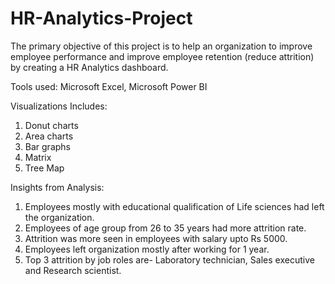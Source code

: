 # HR-Analytics-Project

The primary objective of this project is to help an organization to improve employee performance and improve employee retention (reduce attrition) by creating a HR Analytics dashboard.

Tools used: Microsoft Excel, Microsoft Power BI

Visualizations Includes:
1. Donut charts
2. Area charts
3. Bar graphs
4. Matrix
5. Tree Map

Insights from Analysis:
1. Employees mostly with educational qualification of Life sciences had left the organization.
2. Employees of age group from 26 to 35 years had more attrition rate.
3. Attrition was more seen in employees with salary upto Rs 5000.
4. Employees left organization mostly after working for 1 year.
5. Top 3 attrition by job roles are- Laboratory technician, Sales executive and Research scientist.
